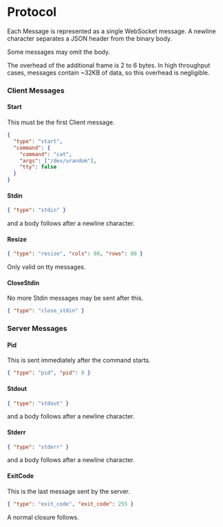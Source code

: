 # Protocol

Each Message is represented as a single WebSocket message. A newline character separates a JSON header from the binary body.

Some messages may omit the body.

The overhead of the additional frame is 2 to 6 bytes. In high throughput cases, messages contain ~32KB of data,
so this overhead is negligible.

### Client Messages

#### Start

This must be the first Client message.

```json
{
  "type": "start",
  "command": {
    "command": "cat",
    "args": ["/dev/urandom"],
    "tty": false
  }
}
```

#### Stdin

```json
{ "type": "stdin" }
```

and a body follows after a newline character.

#### Resize

```json
{ "type": "resize", "cols": 80, "rows": 80 }
```

Only valid on tty messages.

#### CloseStdin

No more Stdin messages may be sent after this.

```json
{ "type": "close_stdin" }
```

### Server Messages

#### Pid

This is sent immediately after the command starts.

```json
{ "type": "pid", "pid": 0 }
```

#### Stdout

```json
{ "type": "stdout" }
```

and a body follows after a newline character.

#### Stderr

```json
{ "type": "stderr" }
```

and a body follows after a newline character.

#### ExitCode

This is the last message sent by the server.

```json
{ "type": "exit_code", "exit_code": 255 }
```

A normal closure follows.
